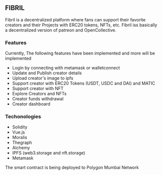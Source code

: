 ## FIBRIL

Fibril is a decentralized platform where fans can support their favorite creators and their Projects with ERC20 tokens, NFTs, etc. Fibril iss basically a decentralized version of patreon and OpenCollective.

### Features

Currently, The following features have been implemented and more will be implemented

- Login by connecting with metamask or walletconnect
- Update and Publish creator details
- Upload creator's image to ipfs
- Support creator with ERC20 Tokens (USDT, USDC and DAI) and MATIC
- Support creator with NFT
- Explore Creators and NFTs
- Creator funds withdrawal
- Creator dashboard

### Techonologies

- Solidity
- Vue.js
- Moralis
- Thegraph
- Alchemy
- IPFS (web3.storage and nft.storage)
- Metamask

The smart contract is being deployed to Polygon Mumbai Network
